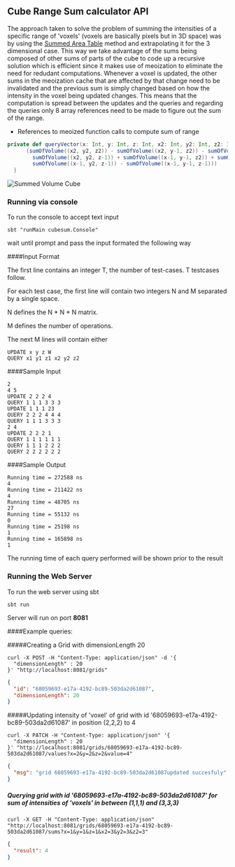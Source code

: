 ## Cube Range Sum calculator API

The approach taken to solve the problem of summing the intensities of a specific range of 
'voxels' (voxels are basically pixels but in 3D space) was by using the [Summed Area Table](https://en.wikipedia.org/wiki/Summed_area_table) method
and extrapolating it for the 3 dimensional case. This way we take advantage of the sums being
composed of other sums of parts of the cube to code up a recursive solution which is efficient
since it makes use of meoization to eliminate the need for redudant computations. Whenever a voxel
is updated, the other sums in the meoization cache that are affected by that change need to be invalidated 
and the previous sum is simply changed based on how the intensity in the voxel being updated changes. This
means that the computation is spread between the updates and the queries and regarding the queries 
only 8 array references need to be made to figure out the sum of the range.

* References to meoized function calls to compute sum of range

```scala
private def queryVector(x: Int, y: Int, z: Int, x2: Int, y2: Int, z2: Int): Long = {
      (sumOfVolume((x2, y2, z2)) - sumOfVolume((x2, y-1, z2)) - sumOfVolume((x-1, y2, z2)) -
        sumOfVolume((x2, y2, z-1)) + sumOfVolume((x-1, y-1, z2)) + sumOfVolume((x2, y-1, z-1)) +
        sumOfVolume((x-1, y2, z-1)) - sumOfVolume((x-1, y-1, z-1)))
  }
```

![Summed Volume Cube](https://cloud.githubusercontent.com/assets/1668681/23099050/aa0a678e-f62b-11e6-8c5b-92c4e5117946.JPG)

### Running via console

To run the console to accept text input

```
sbt "runMain cubesum.Console"
```

wait until prompt and pass the input formated the following way

####Input Format 

The first line contains an integer T, the number of test-cases. T testcases follow. 

For each test case, the first line will contain two integers N and M separated by a single space. 

N defines the N * N * N matrix. 

M defines the number of operations. 

The next M lines will contain either

```
UPDATE x y z W
QUERY x1 y1 z1 x2 y2 z2 
```

####Sample Input

```
2
4 5
UPDATE 2 2 2 4
QUERY 1 1 1 3 3 3
UPDATE 1 1 1 23
QUERY 2 2 2 4 4 4
QUERY 1 1 1 3 3 3
2 4
UPDATE 2 2 2 1
QUERY 1 1 1 1 1 1
QUERY 1 1 1 2 2 2
QUERY 2 2 2 2 2 2

```

####Sample Output

```
Running time = 272588 ns
4
Running time = 211422 ns
4
Running time = 48705 ns
27
Running time = 55132 ns
0
Running time = 25198 ns
1
Running time = 165898 ns
1
```

The running time of each query performed will be shown prior to the result

### Running the Web Server

To run the web server using sbt

```
sbt run
```

Server will run on port **8081**

####Example queries:

#####Creating a Grid with dimensionLength 20

```
curl -X POST -H "Content-Type: application/json" -d '{
  "dimensionLength" : 20
}' "http://localhost:8081/grids"
```

```json
{
  "id": "68059693-e17a-4192-bc89-503da2d61087",
  "dimensionLength": 20
}
```

#####Updating intensity of 'voxel' of grid with id '68059693-e17a-4192-bc89-503da2d61087' in position (2,2,2) to 4

```
curl -X PATCH -H "Content-Type: application/json" '{
  "dimensionLength" : 20
}' "http://localhost:8081/grids/68059693-e17a-4192-bc89-503da2d61087/values?x=2&y=2&z=2&value=4"
```

```json
{
  "msg": "grid 68059693-e17a-4192-bc89-503da2d61087updated succesfuly"
}
```

##### Querying grid with id '68059693-e17a-4192-bc89-503da2d61087' for sum of intensities of 'voxels' in between (1,1,1) and (3,3,3) 

```
curl -X GET -H "Content-Type: application/json" "http://localhost:8081/grids/68059693-e17a-4192-bc89-503da2d61087/sums?x=1&y=1&z=1&x2=3&y2=3&z2=3"

```

```json
{
  "result": 4
}
```
